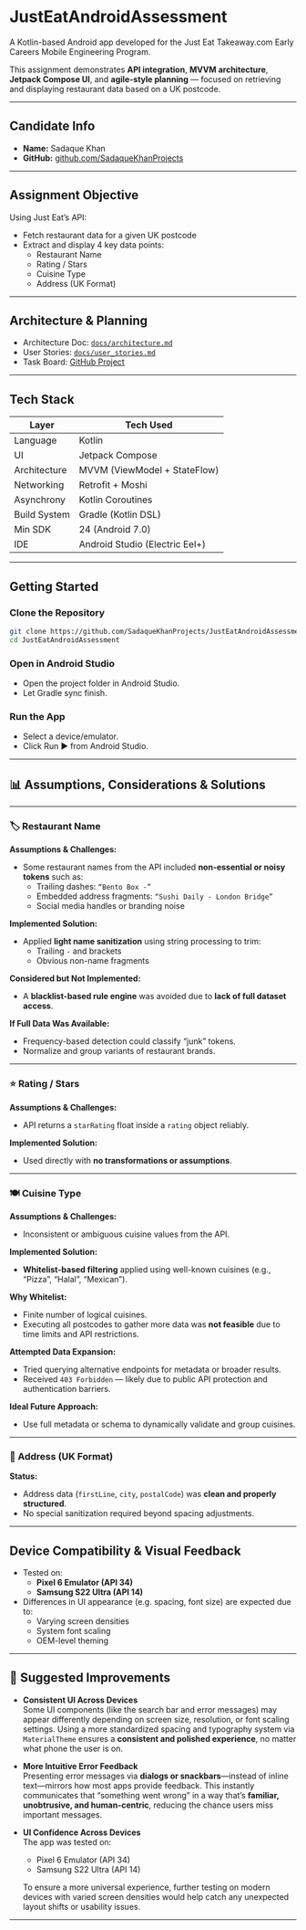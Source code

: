 
# JustEatAndroidAssessment

A Kotlin-based Android app developed for the Just Eat Takeaway.com Early Careers Mobile Engineering Program.

This assignment demonstrates **API integration**, **MVVM architecture**, **Jetpack Compose UI**, and **agile-style planning** — focused on retrieving and displaying restaurant data based on a UK postcode.

---

## Candidate Info

- **Name:** Sadaque Khan
- **GitHub:** [github.com/SadaqueKhanProjects](https://github.com/SadaqueKhanProjects)

---

## Assignment Objective

Using Just Eat’s API:

- Fetch restaurant data for a given UK postcode
- Extract and display 4 key data points:
  - Restaurant Name
  - Rating / Stars
  - Cuisine Type
  - Address (UK Format)

---

## Architecture & Planning

- Architecture Doc: [`docs/architecture.md`](docs/architecture.md)
- User Stories: [`docs/user_stories.md`](docs/user_stories.md)
- Task Board: [GitHub Project](https://github.com/SadaqueKhanProjects/JustEatAndroidAssessment/projects)

---

## Tech Stack

| Layer         | Tech Used                          |
|--------------|-------------------------------------|
| Language      | Kotlin                             |
| UI            | Jetpack Compose                    |
| Architecture  | MVVM (ViewModel + StateFlow)       |
| Networking    | Retrofit + Moshi                   |
| Asynchrony    | Kotlin Coroutines                  |
| Build System  | Gradle (Kotlin DSL)                |
| Min SDK       | 24 (Android 7.0)                   |
| IDE           | Android Studio (Electric Eel+)     |

---

## Getting Started

### Clone the Repository

```bash
git clone https://github.com/SadaqueKhanProjects/JustEatAndroidAssessment.git
cd JustEatAndroidAssessment
```

### Open in Android Studio

- Open the project folder in Android Studio.
- Let Gradle sync finish.

### Run the App

- Select a device/emulator.
- Click Run ▶️ from Android Studio.

---

## 📊 Assumptions, Considerations & Solutions

---

### 🏷️ Restaurant Name

**Assumptions & Challenges:**
- Some restaurant names from the API included **non-essential or noisy tokens** such as:
  - Trailing dashes: `“Bento Box -”`
  - Embedded address fragments: `“Sushi Daily - London Bridge”`
  - Social media handles or branding noise

**Implemented Solution:**
- Applied **light name sanitization** using string processing to trim:
  - Trailing `-` and brackets
  - Obvious non-name fragments

**Considered but Not Implemented:**
- A **blacklist-based rule engine** was avoided due to **lack of full dataset access**.

**If Full Data Was Available:**
- Frequency-based detection could classify “junk” tokens.
- Normalize and group variants of restaurant brands.

---

### ⭐ Rating / Stars

**Assumptions & Challenges:**
- API returns a `starRating` float inside a `rating` object reliably.

**Implemented Solution:**
- Used directly with **no transformations or assumptions**.

---

### 🍽️ Cuisine Type

**Assumptions & Challenges:**
- Inconsistent or ambiguous cuisine values from the API.

**Implemented Solution:**
- **Whitelist-based filtering** applied using well-known cuisines (e.g., “Pizza”, “Halal”, “Mexican”).

**Why Whitelist:**
- Finite number of logical cuisines.
- Executing all postcodes to gather more data was **not feasible** due to time limits and API restrictions.

**Attempted Data Expansion:**
- Tried querying alternative endpoints for metadata or broader results.
- Received `403 Forbidden` — likely due to public API protection and authentication barriers.

**Ideal Future Approach:**
- Use full metadata or schema to dynamically validate and group cuisines.

---

### 🧭 Address (UK Format)

**Status:**
- Address data (`firstLine`, `city`, `postalCode`) was **clean and properly structured**.
- No special sanitization required beyond spacing adjustments.

---

## Device Compatibility & Visual Feedback

- Tested on:
  - **Pixel 6 Emulator (API 34)**
  - **Samsung S22 Ultra (API 14)**
- Differences in UI appearance (e.g. spacing, font size) are expected due to:
  - Varying screen densities
  - System font scaling
  - OEM-level theming

---

## 🔧 Suggested Improvements

- **Consistent UI Across Devices**  
  Some UI components (like the search bar and error messages) may appear differently depending on screen size, resolution, or font scaling settings. Using a more standardized spacing and typography system via `MaterialTheme` ensures a **consistent and polished experience**, no matter what phone the user is on.

- **More Intuitive Error Feedback**  
  Presenting error messages via **dialogs or snackbars**—instead of inline text—mirrors how most apps provide feedback. This instantly communicates that “something went wrong” in a way that’s **familiar, unobtrusive, and human-centric**, reducing the chance users miss important messages.

- **UI Confidence Across Devices**  
  The app was tested on:
  - Pixel 6 Emulator (API 34)
  - Samsung S22 Ultra (API 14)

  To ensure a more universal experience, further testing on modern devices with varied screen densities would help catch any unexpected layout shifts or usability issues.

---